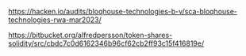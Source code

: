 https://hacken.io/audits/bloqhouse-technologies-b-v/sca-bloqhouse-technologies-rwa-mar2023/

https://bitbucket.org/alfredpersson/token-shares-solidity/src/cbdc7c0d6162346b96cf62cb2ff93c15f416819e/